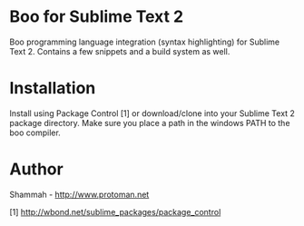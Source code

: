 Boo for Sublime Text 2
===========

Boo programming language integration (syntax highlighting) for Sublime Text 2.
Contains a few snippets and a build system as well.

Installation
============

Install using Package Control [1] or download/clone into your Sublime Text 2 package directory.
Make sure you place a path in the windows PATH to the boo compiler.

Author
======

Shammah - http://www.protoman.net

[1] http://wbond.net/sublime_packages/package_control